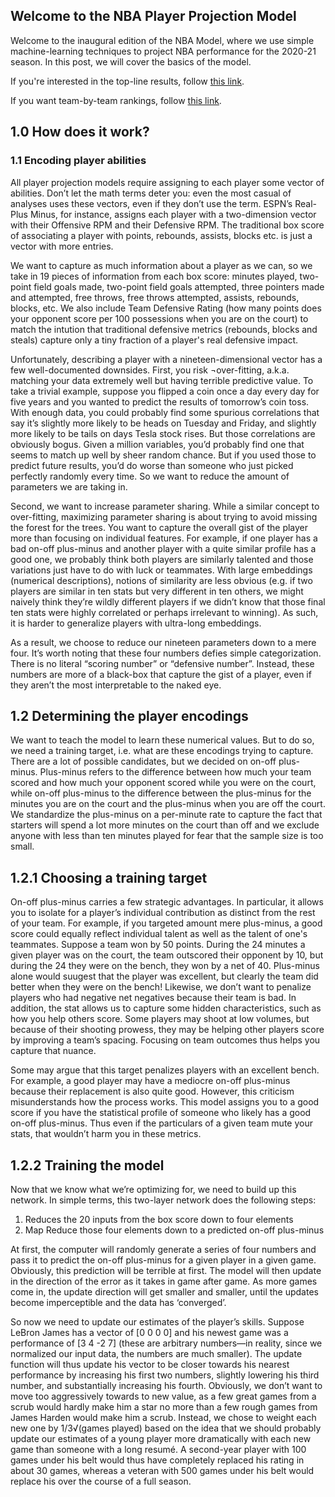 ## Welcome to the NBA Player Projection Model

Welcome to the inaugural edition of the NBA Model, where we use simple machine-learning techniques to project NBA performance for the 2020-21 season. In this post, we will cover the basics of the model.

If you're interested in the top-line results, follow <a href="https://williamjackarnesen.github.io/nba-player-projections/rankings" title="Rankings">this link</a>. 

If you want team-by-team rankings, follow <a href="https://williamjackarnesen.github.io/nba-player-projections/team_results" title="Team Rankings">this link</a>. 

## 1.0 How does it work?


### 1.1 Encoding player abilities

All player projection models require assigning to each player some vector of abilities. Don’t let the math terms deter you: even the most casual of analyses uses these vectors, even if they don’t use the term. ESPN’s Real-Plus Minus, for instance, assigns each player with a two-dimension vector with their Offensive RPM and their Defensive RPM. The traditional box score of associating a player with points, rebounds, assists, blocks etc. is just a vector with more entries.

We want to capture as much information about a player as we can, so we take in 19 pieces of information from each box score: minutes played, two-point field goals made, two-point field goals attempted, three pointers made and attempted, free throws, free throws attempted, assists, rebounds, blocks, etc. We also include Team Defensive Rating (how many points does your opponent score per 100 possessions when you are on the court) to match the intution that traditional defensive metrics (rebounds, blocks and steals) capture only a tiny fraction of a player's real defensive impact. 

Unfortunately, describing a player with a nineteen-dimensional vector has a few well-documented downsides. First, you risk ¬over-fitting, a.k.a. matching your data extremely well but having terrible predictive value. To take a trivial example, suppose you flipped a coin once a day every day for five years and you wanted to predict the results of tomorrow’s coin toss. With enough data, you could probably find some spurious correlations that say it’s slightly more likely to be heads on Tuesday and Friday, and slightly more likely to be tails on days Tesla stock rises. But those correlations are obviously bogus. Given a million variables, you’d probably find one that seems to match up well by sheer random chance. But if you used those to predict future results, you’d do worse than someone who just picked perfectly randomly every time. So we want to reduce the amount of parameters we are taking in.

Second, we want to increase parameter sharing. While a similar concept to over-fitting, maximizing parameter sharing is about trying to avoid missing the forest for the trees. You want to capture the overall gist of the player more than focusing on individual features. For example, if one player has a bad on-off plus-minus and another player with a quite similar profile has a good one, we probably think both players are similarly talented and those variations just have to do with luck or teammates. With large embeddings (numerical descriptions), notions of similarity are less obvious (e.g. if two players are similar in ten stats but very different in ten others, we might naively think they’re wildly different players if we didn’t know that those final ten stats were highly correlated or perhaps irrelevant to winning). As such, it is harder to generalize players with ultra-long embeddings.

As a result, we choose to reduce our nineteen parameters down to a mere four. It’s worth noting that these four numbers defies simple categorization. There is no literal “scoring number” or “defensive number”. Instead, these numbers are more of a black-box that capture the gist of a player, even if they aren’t the most interpretable to the naked eye.

## 1.2 Determining the player encodings

We want to teach the model to learn these numerical values. But to do so, we need a training target, i.e. what are these encodings trying to capture. There are a lot of possible candidates, but we decided on on-off plus-minus. Plus-minus refers to the difference between how much your team scored and how much your opponent scored while you were on the court, while on-off plus-minus to the difference between the plus-minus for the minutes you are on the court and the plus-minus when you are off the court. We standardize the plus-minus on a per-minute rate to capture the fact that starters will spend a lot more minutes on the court than off and we exclude anyone with less than ten minutes played for fear that the sample size is too small.

## 1.2.1 Choosing a training target

On-off plus-minus carries a few strategic advantages. In particular, it allows you to isolate for a player’s individual contribution as distinct from the rest of your team. For example, if you targeted amount mere plus-minus, a good score could equally reflect individual talent as well as the talent of one's teammates. Suppose a team won by 50 points. During the 24 minutes a given player was on the court, the team outscored their opponent by 10, but during the 24 they were on the bench, they won by a net of 40. Plus-minus alone would suugest that the player was excellent, but clearly the team did better when they were on the bench! Likewise, we don’t want to penalize players who had negative net negatives because their team is bad. In addition, the stat allows us to capture some hidden characteristics, such as how you help others score. Some players may shoot at low volumes, but because of their shooting prowess, they may be helping other players score by improving a team’s spacing. Focusing on team outcomes thus helps you capture that nuance.

Some may argue that this target penalizes players with an excellent bench. For example, a good player may have a mediocre on-off plus-minus because their replacement is also quite good. However, this criticism misunderstands how the process works. This model assigns you to a good score if you have the statistical profile of someone who likely has a good on-off plus-minus. Thus even if the particulars of a given team mute your stats, that wouldn’t harm you in these metrics.

## 1.2.2 Training the model

Now that we know what we’re optimizing for, we need to build up this network. In simple terms, this two-layer network does the following steps:

1. Reduces the 20 inputs from the box score down to four elements
2. Map Reduce those four elements down to a predicted on-off plus-minus

At first, the computer will randomly generate a series of four numbers and pass it to predict the on-off plus-minus for a given player in a given game. Obviously, this prediction will be terrible at first. The model will then update in the direction of the error as it takes in game after game. As more games come in, the update direction will get smaller and smaller, until the updates become imperceptible and the data has ‘converged’.

So now we need to update our estimates of the player’s skills. Suppose LeBron James has a vector of [0 0 0 0] and his newest game was a performance of [3 4 -2 7] (these are arbitrary numbers—in reality, since we normalized our input data, the numbers are much smaller). The update function will thus update his vector to be closer towards his nearest performance by increasing his first two numbers, slightly lowering his third number, and substantially increasing his fourth. Obviously, we don’t want to move too aggressively towards to new value, as a few great games from a scrub would hardly make him a star no more than a few rough games from James Harden would make him a scrub. Instead, we chose to weight each new one by 1/3√(games played) based on the idea that we should probably update our estimates of a young player more dramatically with each new game than someone with a long resumé. A second-year player with 100 games under his belt would thus have completely replaced his rating in about 30 games, whereas a veteran with 500 games under his belt would replace his over the course of a full season.




